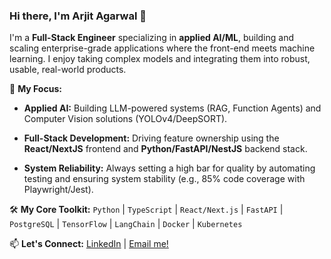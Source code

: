 ### Hi there, I'm Arjit Agarwal 👋

I'm a **Full-Stack Engineer** specializing in **applied AI/ML**, building and scaling enterprise-grade applications where the front-end meets machine learning. I enjoy taking complex models and integrating them into robust, usable, real-world products.

🧠 **My Focus:**

* **Applied AI:** Building LLM-powered systems (RAG, Function Agents) and Computer Vision solutions (YOLOv4/DeepSORT).

* **Full-Stack Development:** Driving feature ownership using the **React/NextJS** frontend and **Python/FastAPI/NestJS** backend stack.

* **System Reliability:** Always setting a high bar for quality by automating testing and ensuring system stability (e.g., 85% code coverage with Playwright/Jest).

🛠️ **My Core Toolkit:**
`Python` | `TypeScript` | `React/Next.js` | `FastAPI` | `PostgreSQL` | `TensorFlow` | `LangChain` | `Docker` | `Kubernetes`

📫 **Let's Connect:**
[LinkedIn](https://linkedin.com/in/arjitagarwal123) | [Email me!](mailto:arjitagarwal123@gmail.com)

